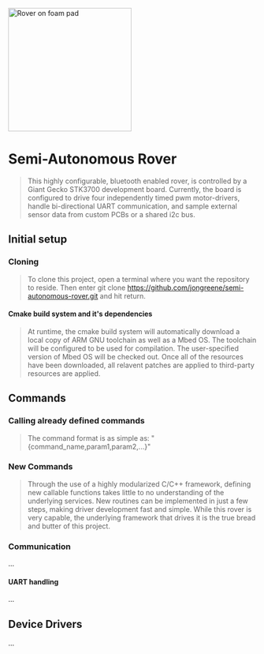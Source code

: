 <img src="https://i1380.photobucket.com/albums/ah174/nibbleoverbyte/6db4ab84-d0be-4a54-b1a0-f3dc903e4d98_zpspbunmdpz.jpeg" width="250" title="Rover on foam pad"></img>
# Semi-Autonomous Rover
> This highly configurable, bluetooth enabled rover, is controlled by a Giant Gecko STK3700 development board. Currently, the board is configured to drive four independently timed pwm motor-drivers, handle bi-directional UART communication, and sample external sensor data from custom PCBs or a shared i2c bus.

## Initial setup
### Cloning
> To clone this project, open a terminal where you want the repository to reside. Then enter git clone https://github.com/jongreene/semi-autonomous-rover.git and hit return.
#### Cmake build system and it's dependencies
> At runtime, the cmake build system will automatically download a local copy of ARM GNU toolchain as well as a Mbed OS. The toolchain will be configured to be used for compilation. The user-specified version of Mbed OS will be checked out. Once all of the resources have been downloaded, all relavent patches are applied to third-party resources are applied.

## Commands
### Calling already defined commands
> The command format is as simple as: "{command_name,param1,param2,...}" </br>


### New Commands
> Through the use of a highly modularized C/C++ framework, defining new callable functions takes little to no understanding of the underlying services. New routines can be implemented in just a few steps, making driver development fast and simple. While this rover is very capable, the underlying framework that drives it is the true bread and butter of this project.



### Communication
...

#### UART handling
...



## Device Drivers
...


